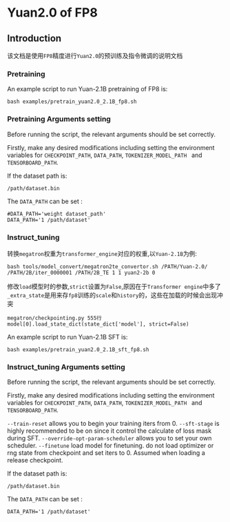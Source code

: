 # Yuan2.0 of FP8

## Introduction
该文档是使用`FP8`精度进行`Yuan2.0`的预训练及指令微调的说明文档


### Pretraining

An example script to run Yuan-2.1B pretraining of FP8 is:
```shell
bash examples/pretrain_yuan2.0_2.1B_fp8.sh
```
### Pretraining Arguments setting

Before running the script, the relevant arguments should be set correctly.

Firstly,  make any desired modifications including setting the environment variables for `CHECKPOINT_PATH`, `DATA_PATH`,  `TOKENIZER_MODEL_PATH ` and `TENSORBOARD_PATH`.

If the dataset path is:

```bash
/path/dataset.bin
```

The `DATA_PATH` can be set :

```shell
#DATA_PATH='weight dataset_path'
DATA_PATH='1 /path/dataset'
```

### Instruct_tuning

转换`megatron`权重为`transformer_engine`对应的权重,以`Yuan-2.1B`为例:
```shell
bash tools/model_convert/megatron2te_convertor.sh /PATH/Yuan-2.0/ /PATH/2B/iter_0000001 /PATH/2B_TE 1 1 yuan2-2b 0
```

修改`load`模型时的参数,`strict`设置为`False`,原因在于`Transformer engine`中多了`_extra_state`是用来存`fp8`训练的`scale`和`history`的，这些在加载的时候会出现冲突
```
megatron/checkpointing.py 555行
model[0].load_state_dict(state_dict['model'], strict=False)
``` 

An example script to run Yuan-2.1B SFT is:

```shell
bash examples/pretrain_yuan2.0_2.1B_sft_fp8.sh
```
### Instruct_tuning Arguments setting

Before running the script, the relevant arguments should be set correctly.

Firstly,  make any desired modifications including setting the environment variables for `CHECKPOINT_PATH`, `DATA_PATH`,  `TOKENIZER_MODEL_PATH ` and `TENSORBOARD_PATH`.

`--train-reset` allows you to begin your training iters from 0.
`--sft-stage` is highly recommended to be on since it control the calculate of loss mask during SFT.
`--override-opt-param-scheduler` allows you to set your own scheduler.
`--finetune` load model for finetuning. do not load optimizer or rng state from checkpoint and set iters to 0. Assumed when loading a release checkpoint.

If the dataset path is:

```
/path/dataset.bin
```

The `DATA_PATH` can be set :

```shell
DATA_PATH='1 /path/dataset'
``` 
